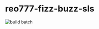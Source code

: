 # reo777-fizz-buzz-sls

![build batch](https://codebuild.us-east-1.amazonaws.com/badges?uuid=eyJlbmNyeXB0ZWREYXRhIjoiZ25LT2dyN21KTG1KdThOR0I4MjNuUWltL0NNbDBQZHFrSm5OOWZ6eGlVQUl0M1VIL3RXclpyWUhzeGNjLzMyQzlOMFZ6Vnc4TWY0M0hoOXVJZHB3M3Z3PSIsIml2UGFyYW1ldGVyU3BlYyI6Ik1QdDBDaUpsbWhHY20zWE4iLCJtYXRlcmlhbFNldFNlcmlhbCI6MX0%3D&branch=master)
